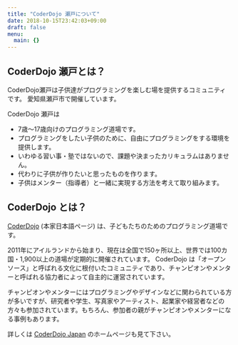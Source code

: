 ```yaml
---
title: "CoderDojo 瀬戸について"
date: 2018-10-15T23:42:03+09:00
draft: false
menu:
  main: {}
---
```

## CoderDojo 瀬戸とは？

CoderDojo瀬戸は子供達がプログラミングを楽しむ場を提供するコミュニティです。
愛知県瀬戸市で開催しています。

CoderDojo 瀬戸は

- 7歳〜17歳向けのプログラミング道場です。
- プログラミングをしたい子供のために、自由にプログラミングをする環境を提供します。
- いわゆる習い事・塾ではないので、課題や決まったカリキュラムはありません。
- 代わりに子供が作りたいと思ったものを作ります。
- 子供はメンター（指導者）と一緒に実現する方法を考えて取り組みます。

## CoderDojo とは？

[CoderDojo](https://coderdojo.com/ja-JP) (本家日本語ページ) は、子どもたちのためのプログラミング道場です。

2011年にアイルランドから始まり、現在は全国で150ヶ所以上、世界では100カ国・1,900以上の道場が定期的に開催されています。 CoderDojo は「オープンソース」と呼ばれる文化に根付いたコミュニティであり、チャンピオンやメンターと呼ばれる協力者によって自主的に運営されています。

チャンピオンやメンターにはプログラミングやデザインなどに関わられている方が多いですが、研究者や学生、写真家やアーティスト、起業家や経営者などの方々も参加されています。もちろん、参加者の親がチャンピオンやメンターになる事例もあります。

詳しくは [CoderDojo Japan](https://coderdojo.jp/) のホームページも見て下さい。
